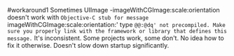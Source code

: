 #workaround1 Sometimes UIImage -imageWithCGImage:scale:orientation doesn't work with `Objective-C stub for message `imageWithCGImage:scale:orientation:' type `@@:@dq' not precompiled. Make sure you properly link with the framework or library that defines this message.` It's inconsistent. Some projects work, some don't. No idea how to fix it otherwise. Doesn't slow down startup significantly.
